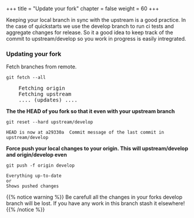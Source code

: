 +++
title = "Update your fork"
chapter = false
weight = 60
+++


Keeping your local branch in sync with the upstream is a good practice. In the case of quickstarts we use the develop branch to run ci tests and aggregate changes for release. So it a good idea to keep track of the commit to upstream/develop so you work in progress is easily intregrated.

### Updating your fork

Fetch branches from remote.

`git fetch --all`

<pre>
    Fetching origin
    Fetching upstream
    .... (updates) ....
</pre>

**The the HEAD of you fork so that it even with your upstream branch**

`git reset --hard upstream/develop`

    HEAD is now at a29330a  Commit message of the last commit in upstream/develop

**Force push your local changes to your origin. This will upstream/develop and origin/develop even**

`git push -f origin develop`

    Everything up-to-date
    or
    Shows pushed changes

{{% notice warning %}}
Be carefull all the changes in your forks develop branch will be lost. If you have any work in this branch stash it elsewhere!
{{% /notice %}}

